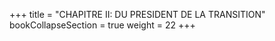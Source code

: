 +++
title = "CHAPITRE II: DU PRESIDENT DE LA TRANSITION"
bookCollapseSection = true
weight = 22
+++
